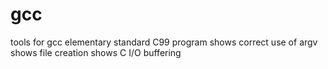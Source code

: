 # gcc
tools for gcc
elementary standard C99 program
shows correct use of argv
shows file creation
shows C I/O buffering
